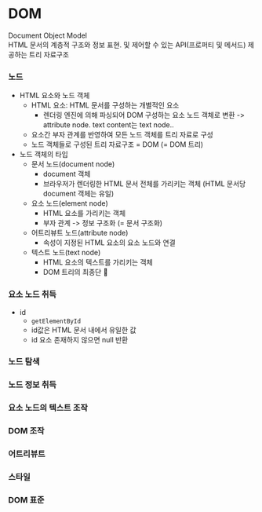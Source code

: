 # DOM

Document Object Model  
HTML 문서의 계층적 구조와 정보 표현. 및 제어할 수 있는 API(프로퍼티 및 메서드) 제공하는 트리 자료구조

### 노드

- HTML 요소와 노드 객체
  - HTML 요소: HTML 문서를 구성하는 개별적인 요소
    - 렌더링 엔진에 의해 파싱되어 DOM 구성하는 요소 노드 객체로 변환 -> attribute node. text content는 text node..
  - 요소간 부자 관계를 반영하여 모든 노드 객체를 트리 자료로 구성
  - 노드 객체들로 구성된 트리 자료구조 = DOM (= DOM 트리)
- 노드 객체의 타입
  - 문서 노드(document node)
    - document 객체
    - 브라우저가 렌더링한 HTML 문서 전체를 가리키는 객체 (HTML 문서당 document 객체는 유일)
  - 요소 노드(element node)
    - HTML 요소를 가리키는 객체
    - 부자 관계 -> 정보 구조화 (= 문서 구조화)
  - 어트리뷰트 노드(attribute node)
    - 속성이 지정된 HTML 요소의 요소 노드와 연결
  - 텍스트 노드(text node)
    - HTML 요소의 텍스트를 가리키는 객체
    - DOM 트리의 최종단

### 요소 노드 취득

- id
  - `getElementById`
  - id값은 HTML 문서 내에서 유일한 값
  - id 요소 존재하지 않으면 null 반환

### 노드 탐색

### 노드 정보 취득

### 요소 노드의 텍스트 조작

### DOM 조작

### 어트리뷰트

### 스타일

### DOM 표준
